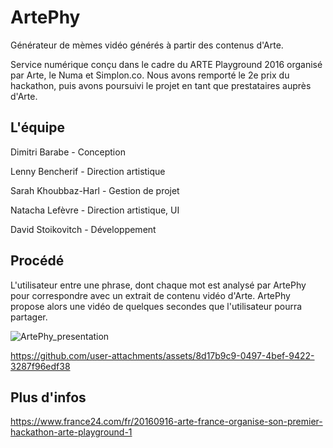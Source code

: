 # ArtePhy
Générateur de mèmes vidéo générés à partir des contenus d'Arte.

Service numérique conçu dans le cadre du ARTE Playground 2016 organisé par Arte, le Numa et Simplon.co.
Nous avons remporté le 2e prix du hackathon, puis avons poursuivi le projet en tant que prestataires auprès d'Arte.

## L'équipe
Dimitri Barabe - Conception

Lenny Bencherif  - Direction artistique

Sarah Khoubbaz-Harl - Gestion de projet

Natacha Lefèvre - Direction artistique, UI

David Stoikovitch - Développement

## Procédé
L'utilisateur entre une phrase, dont chaque mot est analysé par ArtePhy pour correspondre avec un extrait de contenu vidéo d'Arte.
ArtePhy propose alors une vidéo de quelques secondes que l'utilisateur pourra partager.

![ArtePhy_presentation](https://github.com/user-attachments/assets/0b9c4519-7e4a-47d6-bd0b-7cf7767a1bc7)

https://github.com/user-attachments/assets/8d17b9c9-0497-4bef-9422-3287f96edf38


## Plus d'infos
https://www.france24.com/fr/20160916-arte-france-organise-son-premier-hackathon-arte-playground-1
